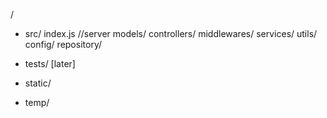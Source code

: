 /

- src/
  index.js //server
  models/
  controllers/
  middlewares/
  services/
  utils/
  config/
  repository/

- tests/ [later]
- static/
- temp/
